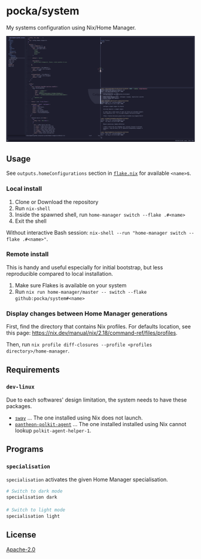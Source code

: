 # pocka/system

My systems configuration using Nix/Home Manager.

![Screenshot of the configured Wayland desktop](./screenshot.png)

## Usage

See `outputs.homeConfigurations` section in [`flake.nix`](./flake.nix) for available `<name>`s.

### Local install

1. Clone or Download the repository
2. Run `nix-shell`
3. Inside the spawned shell, run `home-manager switch --flake .#<name>`
4. Exit the shell

Without interactive Bash session: `nix-shell --run "home-manager switch --flake .#<name>"`.

### Remote install

This is handy and useful especially for initial bootstrap, but less reproducible compared to local installation.

1. Make sure Flakes is available on your system
2. Run `nix run home-manager/master -- switch --flake github:pocka/system#<name>`

### Display changes between Home Manager generations

First, find the directory that contains Nix profiles.
For defaults location, see this page: <https://nix.dev/manual/nix/2.18/command-ref/files/profiles>.

Then, run `nix profile diff-closures --profile <profiles directory>/home-manager`.

## Requirements

### `dev-linux`

Due to each softwares' design limitation, the system needs to have these packages.

- [`sway`](https://archlinux.org/packages/extra/x86_64/sway/) ... The one installed using Nix does not launch.
- [`pantheon-polkit-agent`](https://archlinux.org/packages/extra/x86_64/pantheon-polkit-agent/) ... The one installed installed using Nix cannot lookup `polkit-agent-helper-1`.

## Programs

### `specialisation`

`specialisation` activates the given Home Manager specialisation.

```sh
# Switch to dark mode
specialisation dark

# Switch to light mode
specialisation light
```

## License

[Apache-2.0](./LICENSE)
